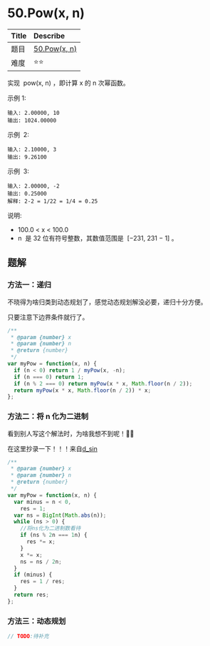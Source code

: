 # 50.Pow(x, n)

| Title | Describe                                                 |
| :---- | :------------------------------------------------------- |
| 题目  | [50.Pow(x, n)](https://leetcode-cn.com/problems/powx-n/) |
| 难度  | ⭐⭐                                                     |

实现  pow(x, n) ，即计算 x 的 n 次幂函数。

示例 1:

```
输入: 2.00000, 10
输出: 1024.00000
```

示例  2:

```
输入: 2.10000, 3
输出: 9.26100
```

示例  3:

```
输入: 2.00000, -2
输出: 0.25000
解释: 2-2 = 1/22 = 1/4 = 0.25
```

说明:

- 100.0 < x < 100.0
- n  是 32 位有符号整数，其数值范围是  [−231, 231 − 1] 。

## 题解

### 方法一：递归

不晓得为啥归类到动态规划了，感觉动态规划解没必要，递归十分方便。

只要注意下边界条件就行了。

```javascript
/**
 * @param {number} x
 * @param {number} n
 * @return {number}
 */
var myPow = function(x, n) {
  if (n < 0) return 1 / myPow(x, -n);
  if (n === 0) return 1;
  if (n % 2 === 0) return myPow(x * x, Math.floor(n / 2));
  return myPow(x * x, Math.floor(n / 2)) * x;
};
```

### 方法二：将 n 化为二进制

看到别人写这个解法时，为啥我想不到呢！🐂👃

在这里抄录一下！！！来自[d_sin](https://leetcode-cn.com/problems/powx-n/solution/jiang-nhua-wei-er-jin-zhi-by-d_sin/)

```javascript
/**
 * @param {number} x
 * @param {number} n
 * @return {number}
 */
var myPow = function(x, n) {
  var minus = n < 0,
    res = 1;
  var ns = BigInt(Math.abs(n));
  while (ns > 0) {
    //将ns化为二进制数看待
    if (ns % 2n === 1n) {
      res *= x;
    }
    x *= x;
    ns = ns / 2n;
  }
  if (minus) {
    res = 1 / res;
  }
  return res;
};
```

### 方法三：动态规划

```javascript
// TODO:待补充
```
